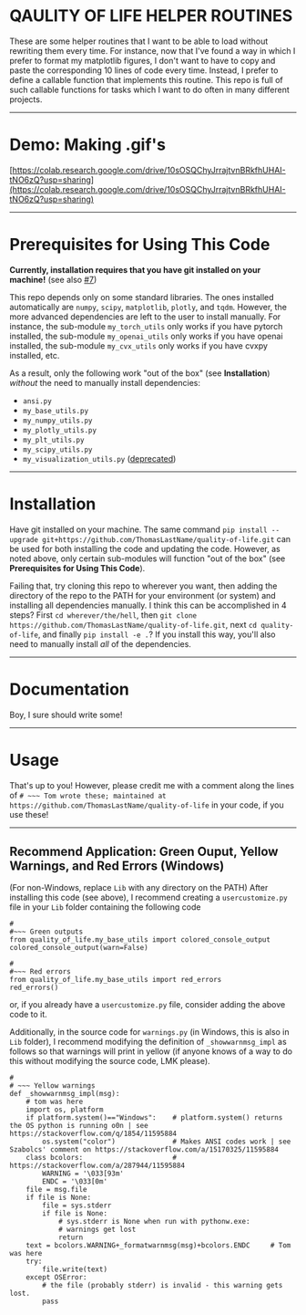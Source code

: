 # QAULITY OF LIFE HELPER ROUTINES
These are some helper routines that I want to be able to load without rewriting them every time. For instance, now that I've found a way in which I prefer to format my matplotlib figures, I don't want to have to copy and paste the corresponding 10 lines of code every time. Instead, I prefer to define a callable function that implements this routine. This repo is full of such callable functions for tasks which I want to do often in many different projects.


---

# Demo: Making .gif's

[https://colab.research.google.com/drive/10sOSQChyJrrajtvnBRkfhUHAI-tNO6zQ?usp=sharing](https://colab.research.google.com/drive/10sOSQChyJrrajtvnBRkfhUHAI-tNO6zQ?usp=sharing)

---

# Prerequisites for Using This Code

**Currently, installation requires that you have git installed on your machine!** (see also [#7](https://github.com/ThomasLastName/quality-of-life/issues/7))

This repo depends only on some standard libraries. The ones installed automatically are `numpy`, `scipy`, `matplotlib`, `plotly`, and `tqdm`. However, the more advanced dependencies are left to the user to install manually. For instance, the sub-module `my_torch_utils` only works if you have pytorch installed, the sub-module `my_openai_utils` only works if you have openai installed, the sub-module `my_cvx_utils` only works if you have cvxpy installed, etc.

As a result, only the following work "out of the box" (see **Installation**) _without_ the need to manually install dependencies:
 - `ansi.py`
 - `my_base_utils.py`
 - `my_numpy_utils.py`
 - `my_plotly_utils.py`
 - `my_plt_utils.py`
 - `my_scipy_utils.py`
 - `my_visualization_utils.py` ([deprecated](https://github.com/ThomasLastName/quality-of-life/issues/3))

---

# Installation

Have git installed on your machine. The same command `pip install --upgrade git+https://github.com/ThomasLastName/quality-of-life.git` can be used for both installing the code and updating the code. However, as noted above, only certain sub-modules will function "out of the box" (see **Prerequisites for Using This Code**).

Failing that, try cloning this repo to wherever you want, then adding the directory of the repo to the PATH for your environment (or system) and installing all dependencies manually. I think this can be accomplished in 4 steps? First `cd wherever/the/hell`, then `git clone https://github.com/ThomasLastName/quality-of-life.git`, next `cd quality-of-life`, and finally `pip install -e .`? If you install this way, you'll also need to manually install _all_ of the dependencies.

---

# Documentation

Boy, I sure should write some!

---

# Usage
That's up to you! However, please credit me with a comment along the lines of `# ~~~ Tom wrote these; maintained at https://github.com/ThomasLastName/quality-of-life` in your code, if you use these!

---

## Recommend Application: Green Ouput, Yellow Warnings, and Red Errors (Windows)

(For non-Windows, replace `Lib` with any directory on the PATH) After installing this code (see above), I recommend creating a `usercustomize.py` file in your `Lib` folder containing the following code
```
#
#~~~ Green outputs
from quality_of_life.my_base_utils import colored_console_output
colored_console_output(warn=False)

#
#~~~ Red errors
from quality_of_life.my_base_utils import red_errors
red_errors()
```

or, if you already have a `usercustomize.py` file, consider adding the above code to it.


Additionally, in the source code for `warnings.py` (in Windows, this is also in `Lib` folder), I recommend modifying the definition of `_showwarnmsg_impl` as follows so that warnings will print in yellow (if anyone knows of a way to do this without modifying the source code, LMK please).

```
#
# ~~~ Yellow warnings
def _showwarnmsg_impl(msg):
    # tom was here
    import os, platform
    if platform.system()=="Windows":    # platform.system() returns the OS python is running o0n | see https://stackoverflow.com/q/1854/11595884
        os.system("color")              # Makes ANSI codes work | see Szabolcs' comment on https://stackoverflow.com/a/15170325/11595884
    class bcolors:                      # https://stackoverflow.com/a/287944/11595884
        WARNING = '\033[93m'
        ENDC = '\033[0m'
    file = msg.file
    if file is None:
        file = sys.stderr
        if file is None:
            # sys.stderr is None when run with pythonw.exe:
            # warnings get lost
            return
    text = bcolors.WARNING+_formatwarnmsg(msg)+bcolors.ENDC     # Tom was here
    try:
        file.write(text)
    except OSError:
        # the file (probably stderr) is invalid - this warning gets lost.
        pass

```
